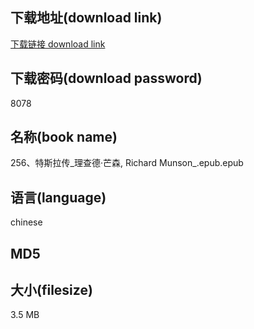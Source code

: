 ## 下载地址(download link)
[下载链接 download link](https://tutu365.netlify.app/?s=256%E3%80%81%E7%89%B9%E6%96%AF%E6%8B%89%E4%BC%A0_%E7%90%86%E6%9F%A5%E5%BE%B7%C2%B7%E8%8A%92%E6%A3%AE%2C+Richard+Munson_.epub)

## 下载密码(download password)
8078

## 名称(book name)
256、特斯拉传_理查德·芒森, Richard Munson_.epub.epub

## 语言(language)
chinese

## MD5


## 大小(filesize)
3.5 MB
